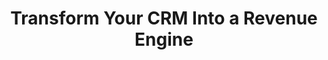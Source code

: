 ---
title: "Transform Your CRM Into a Revenue Engine"
description: "Partner with certified experts who deliver measurable results through strategic CRM implementation and optimization."
enable: true
label: "Benefits"
features:
  - title: "Rapid Implementation"
    description: "Deploy your CRM 50% faster than industry average with our proven methodology, ensuring zero business disruption during the transition."
    icon: "fa fa-rocket"
  
  - title: "Vendor-Neutral Expertise"
    description: "Certified across Salesforce, Microsoft Dynamics, HubSpot, and more. We recommend the perfect fit for your needs, not what pays us the most."
    icon: "fa fa-certificate"
  
  - title: "Guaranteed ROI"
    description: "Average 300% return on investment within 18 months. We deliver measurable results through data-driven strategies and continuous optimization."
    icon: "fa fa-chart-line"
  
  - title: "Industry Specialization"
    description: "Deep expertise across manufacturing, healthcare, finance, and 17 other industries. We speak your language and understand your unique challenges."
    icon: "fa fa-industry"
  
  - title: "Enterprise Security"
    description: "Bank-grade security implementation with SOC 2, HIPAA, and GDPR compliance. Your data remains protected with our zero-breach track record."
    icon: "fa fa-shield-alt"
  
  - title: "Lifetime Partnership"
    description: "We don't disappear after go-live. Enjoy continuous support, training, and optimization to ensure your long-term success and growth."
    icon: "fa fa-handshake"
--- 